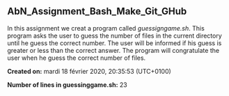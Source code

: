 ## AbN_Assignment_Bash_Make_Git_GHub

In this assignment we creat a program called *guessigngame.sh*. This program asks the user to guess the number of files in the current directory until he guess the correct number. The user will be informed if his guess is greater or less than the correct answer. The program will congratulate the user when he guess the correct number of files.

**Created on:** mardi 18 février 2020, 20:35:53 (UTC+0100)

**Number of lines in guessinggame.sh:** 
23

